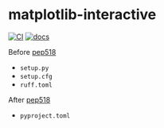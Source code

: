 # matplotlib-interactive

[![CI](https://github.com/yu9824/python-template/actions/workflows/CI.yaml/badge.svg)](https://github.com/yu9824/python-template/actions/workflows/CI.yaml)
[![docs](https://github.com/yu9824/python-template/actions/workflows/docs.yaml/badge.svg)](https://github.com/yu9824/python-template/actions/workflows/docs.yaml)
<!--
[![python_badge](https://img.shields.io/pypi/pyversions/python-template)](https://pypi.org/project/python-template/)
[![license_badge](https://img.shields.io/pypi/l/python-template)](https://pypi.org/project/python-template/)
[![PyPI version](https://badge.fury.io/py/python-template.svg)](https://pypi.org/project/python-template/)
[![Downloads](https://static.pepy.tech/badge/python-template)](https://pepy.tech/project/python-template)

[![Conda Version](https://img.shields.io/conda/vn/conda-forge/python-template.svg)](https://anaconda.org/conda-forge/python-template)
[![Conda Platforms](https://img.shields.io/conda/pn/conda-forge/python-template.svg)](https://anaconda.org/conda-forge/python-template)
-->

Before [pep518](https://peps.python.org/pep-0518/)
- `setup.py`
- `setup.cfg`
- `ruff.toml`

After [pep518](https://peps.python.org/pep-0518/)
- `pyproject.toml`
